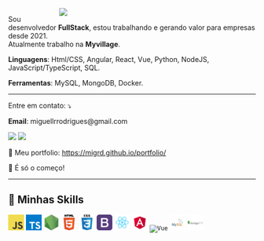 <img src="https://raw.githubusercontent.com/MicaelliMedeiros/micaellimedeiros/master/image/computer-illustration.png" min-width="400px" max-width="400px" width="400px" align="right">

<p align="left"> 
  Sou desenvolvedor <strong>FullStack</strong>, estou trabalhando e gerando valor para empresas desde 2021.<br>
  Atualmente trabalho na <strong>Myvillage</strong>.
</p>

<p align="left">
  <strong>Linguagens</strong>: Html/CSS, Angular, React, Vue, Python, NodeJS, JavaScript/TypeScript, SQL.
</p>

<p align="left">
  <strong>Ferramentas</strong>: MySQL, MongoDB, Docker.
</p>

----
<p align="left">
   Entre em contato: ⤵️
</p>

<p align="left">
  <strong>Email</strong>: miguellrrodrigues@gmail.com
</p>

<p align="left">
  <a href="https://br.linkedin.com/in/miguel-rodrigues-46073b1b8" alt="Linkedin">
  <img src="https://www.edigitalagency.com.au/wp-content/uploads/Linkedin-logo-png.png" width="90px"/></a>

  <a href="https://miguelrd.hashnode.dev" alt="Hashnode">
  <img src="https://cdn.hashnode.com/res/hashnode/image/upload/v1675531271955/ALEtNA1cM.png?auto=compress" width="100px"/></a>
</p>

🔭 Meu portfolio: https://migrd.github.io/portfolio/

💬 É só o começo!

----

## 🚀 Minhas Skills

<code><img height="32" src="https://raw.githubusercontent.com/github/explore/80688e429a7d4ef2fca1e82350fe8e3517d3494d/topics/javascript/javascript.png" alt="Javascript"/></code>
<code><img height="32" src="https://raw.githubusercontent.com/github/explore/80688e429a7d4ef2fca1e82350fe8e3517d3494d/topics/typescript/typescript.png" alt="Typescript"/></code>
<code><img height="32" src="https://raw.githubusercontent.com/github/explore/80688e429a7d4ef2fca1e82350fe8e3517d3494d/topics/nodejs/nodejs.png" alt="Nodejs"/></code>
<code><img height="32" src="https://raw.githubusercontent.com/github/explore/80688e429a7d4ef2fca1e82350fe8e3517d3494d/topics/html/html.png" alt="HTML5"/></code>
<code><img height="32" src="https://raw.githubusercontent.com/github/explore/80688e429a7d4ef2fca1e82350fe8e3517d3494d/topics/css/css.png" alt="CSS"/></code>
<code><img height="32" src="https://raw.githubusercontent.com/github/explore/80688e429a7d4ef2fca1e82350fe8e3517d3494d/topics/bootstrap/bootstrap.png" alt="Bootstrap"/></code>
<code><img height="32" src="https://raw.githubusercontent.com/github/explore/80688e429a7d4ef2fca1e82350fe8e3517d3494d/topics/react/react.png" alt="React"/></code>
<code><img height="32" src="https://raw.githubusercontent.com/github/explore/80688e429a7d4ef2fca1e82350fe8e3517d3494d/topics/angular/angular.png" alt="Angular"/></code>
<code><img height="32" src="https://cdn.icon-icons.com/icons2/2415/PNG/512/vuejs_original_logo_icon_146304.png" alt="Vue"/></code>
<code><img height="32" src="https://raw.githubusercontent.com/github/explore/80688e429a7d4ef2fca1e82350fe8e3517d3494d/topics/mysql/mysql.png" alt="MySQL"/></code>
<code><img height="32" src="https://raw.githubusercontent.com/github/explore/80688e429a7d4ef2fca1e82350fe8e3517d3494d/topics/mongodb/mongodb.png" alt="MongoDB"/></code>
